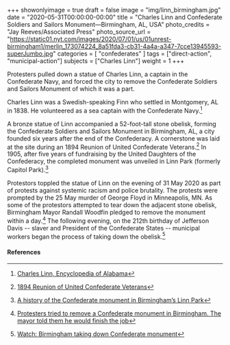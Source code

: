 +++
showonlyimage = true
draft = false
image = "img/linn_birmingham.jpg"
date = "2020-05-31T00:00:00-00:00"
title = "Charles Linn and Confederate Soldiers and Sailors Monument—Birmingham, AL, USA"
photo_credits = "Jay Reeves/Associated Press"
photo_source_url = "https://static01.nyt.com/images/2020/07/01/us/01unrest-birmingham1/merlin_173074224_8a51fda3-cb31-4a4a-a347-7cce13945593-superJumbo.jpg"
categories = [ "confederates" ]
tags = ["direct-action", "municipal-action"]
subjects = ["Charles Linn"]
weight = 1
+++

Protesters pulled down a statue of Charles Linn, a captain in the Confederate Navy, and forced the city to remove the Confederate Soldiers and Sailors Monument of which it was a part.

<!--more-->

Charles Linn was a Swedish-speaking Finn who settled in Montgomery, AL in 1838. He volunteered as a sea captain with the Confederate Navy.[^1] 

A bronze statue of Linn accompanied a 52-foot-tall stone obelisk, forming the Confederate Soldiers and Sailors Monument in Birmingham, AL, a city founded six years after the end of the Confederacy. A cornerstone was laid at the site during an 1894 Reunion of United Confederate Veterans.[^2] In 1905, after five years of fundraising by the United Daughters of the Confederacy, the completed monument was unveiled in Linn Park (formerly Capitol Park).[^3]

Protestors toppled the statue of Linn on the evening of 31 May 2020 as part of protests against systemic racism and police brutality. The protests were prompted by the 25 May murder of George Floyd in Minneapolis, MN. As some of the protestors attempted to tear down the adjacent stone obelisk, Birmingham Mayor Randall Woodfin pledged to remove the monument within a day.[^4] The following evening, on the 212th birthday of Jefferson Davis -- slaver and President of the Confederate States -- municipal workers began the process of taking down the obelisk.[^5]

#### References

[^1]: [Charles Linn, Encyclopedia of Alabama](http://www.encyclopediaofalabama.org/article/m-8542)

[^2]: [1894 Reunion of United Confederate Veterans](https://www.bhamwiki.com/w/1894_Reunion_of_United_Confederate_Veterans)

[^3]: [A history of the Confederate monument in Birmingham’s Linn Park](https://bhamnow.com/2020/06/02/a-history-of-the-confederate-monument-in-birminghams-linn-park/)

[^4]: [Protesters tried to remove a Confederate monument in Birmingham. The mayor told them he would finish the job](https://edition.cnn.com/2020/06/01/us/birmingham-protests-confederate-monument-trnd/index.html)

[^5]: [Watch: Birmingham taking down Confederate monument](https://www.al.com/news/2020/06/watch-live-birmingham-taking-down-confederate-monument.html)
